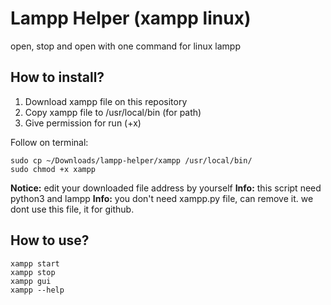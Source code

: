 
# Lampp Helper (xampp linux)
open, stop and open with one command for linux lampp

## How to install?
1. Download xampp file on this repository
2. Copy xampp file to /usr/local/bin (for path)
3. Give permission for run (+x)

Follow on terminal:

    sudo cp ~/Downloads/lampp-helper/xampp /usr/local/bin/
    sudo chmod +x xampp

**Notice:** edit your downloaded file address by yourself
**Info:** this script need python3 and lampp
**Info:** you don't need xampp.py file, can remove it. we dont use this file, it for github.


## How to use?

    xampp start
    xampp stop
    xampp gui
    xampp --help
